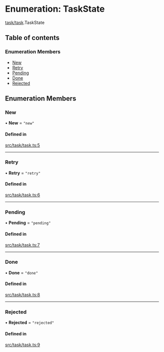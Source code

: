 # Enumeration: TaskState

[task/task](../modules/task_task).TaskState

## Table of contents

### Enumeration Members

- [New](task_task.TaskState#new)
- [Retry](task_task.TaskState#retry)
- [Pending](task_task.TaskState#pending)
- [Done](task_task.TaskState#done)
- [Rejected](task_task.TaskState#rejected)

## Enumeration Members

### New

• **New** = ``"new"``

#### Defined in

[src/task/task.ts:5](https://github.com/golemfactory/golem-js/blob/2e4ff2e/src/task/task.ts#L5)

___

### Retry

• **Retry** = ``"retry"``

#### Defined in

[src/task/task.ts:6](https://github.com/golemfactory/golem-js/blob/2e4ff2e/src/task/task.ts#L6)

___

### Pending

• **Pending** = ``"pending"``

#### Defined in

[src/task/task.ts:7](https://github.com/golemfactory/golem-js/blob/2e4ff2e/src/task/task.ts#L7)

___

### Done

• **Done** = ``"done"``

#### Defined in

[src/task/task.ts:8](https://github.com/golemfactory/golem-js/blob/2e4ff2e/src/task/task.ts#L8)

___

### Rejected

• **Rejected** = ``"rejected"``

#### Defined in

[src/task/task.ts:9](https://github.com/golemfactory/golem-js/blob/2e4ff2e/src/task/task.ts#L9)
